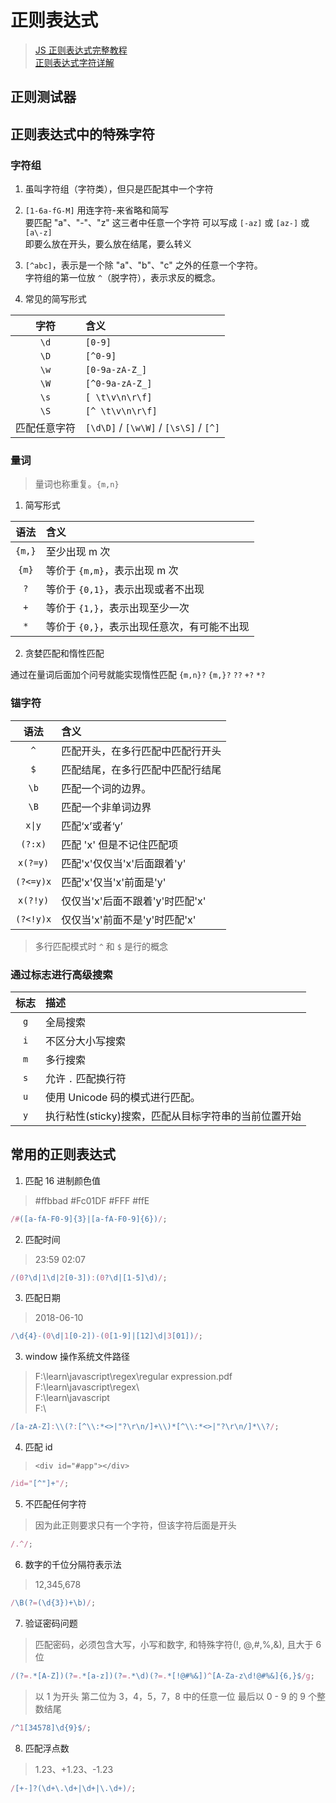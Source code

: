 <script setup>
import Regex from '@components/Regex/index.vue'
</script>

# 正则表达式

> [JS 正则表达式完整教程](https://juejin.cn/post/6844903487155732494?searchId=202412221741358057531E480441E6BB82)  
> [正则表达式字符详解](https://developer.mozilla.org/zh-CN/docs/Web/JavaScript/Guide/Regular_expressions)

## 正则测试器

<Regex />

## 正则表达式中的特殊字符

### 字符组

1. 虽叫字符组（字符类），但只是匹配其中一个字符

2. `[1-6a-fG-M]` 用连字符-来省略和简写  
   要匹配 "a"、"-"、"z" 这三者中任意一个字符 可以写成 `[-az]` 或 `[az-]` 或 `[a\-z]`  
   即要么放在开头，要么放在结尾，要么转义

3. `[^abc]`，表示是一个除 "a"、"b"、"c" 之外的任意一个字符。  
   字符组的第一位放 `^`（脱字符），表示求反的概念。

4. 常见的简写形式

|     字符     | 含义                                   |
| :----------: | :------------------------------------- |
|     `\d`     | `[0-9]`                                |
|     `\D`     | `[^0-9]`                               |
|     `\w`     | `[0-9a-zA-Z_]`                         |
|     `\W`     | `[^0-9a-zA-Z_]`                        |
|     `\s`     | `[ \t\v\n\r\f]`                        |
|     `\S`     | `[^ \t\v\n\r\f]`                       |
| 匹配任意字符 | `[\d\D]` / `[\w\W]` / `[\s\S]` / `[^]` |

### 量词

> 量词也称重复。`{m,n}`

1. 简写形式

|  语法  | 含义                                        |
| :----: | :------------------------------------------ |
| `{m,}` | 至少出现 m 次                               |
| `{m}`  | 等价于 `{m,m}`，表示出现 m 次               |
|  `?`   | 等价于 `{0,1}`，表示出现或者不出现          |
|  `+`   | 等价于 `{1,}`，表示出现至少一次             |
|  `*`   | 等价于 `{0,}`，表示出现任意次，有可能不出现 |

2. 贪婪匹配和惰性匹配

通过在量词后面加个问号就能实现惰性匹配 `{m,n}?` `{m,}?` `??` `+?` `*?`

### 锚字符

|   语法    | 含义                             |
| :-------: | :------------------------------- |
|    `^`    | 匹配开头，在多行匹配中匹配行开头 |
|    `$`    | 匹配结尾，在多行匹配中匹配行结尾 |
|   `\b`    | 匹配一个词的边界。               |
|   `\B`    | 匹配一个非单词边界               |
|  `x\|y`   | 匹配‘x’或者‘y’                   |
|  `(?:x)`  | 匹配 'x' 但是不记住匹配项        |
| `x(?=y)`  | 匹配'x'仅仅当'x'后面跟着'y'      |
| `(?<=y)x` | 匹配'x'仅当'x'前面是'y'          |
| `x(?!y)`  | 仅仅当'x'后面不跟着'y'时匹配'x'  |
| `(?<!y)x` | 仅仅当'x'前面不是'y'时匹配'x'    |

> 多行匹配模式时 `^` 和 `$` 是行的概念

### 通过标志进行高级搜索

| 标志 | 描述                                                 |
| :--: | :--------------------------------------------------- |
| `g`  | 全局搜索                                             |
| `i`  | 不区分大小写搜索                                     |
| `m`  | 多行搜索                                             |
| `s`  | 允许 `.` 匹配换行符                                  |
| `u`  | 使用 Unicode 码的模式进行匹配。                      |
| `y`  | 执行粘性(sticky)搜索，匹配从目标字符串的当前位置开始 |

## 常用的正则表达式

1. 匹配 16 进制颜色值

> #ffbbad #Fc01DF #FFF #ffE

```ts
/#([a-fA-F0-9]{3}|[a-fA-F0-9]{6})/;
```

2. 匹配时间

> 23:59 02:07

```ts
/(0?\d|1\d|2[0-3]):(0?\d|[1-5]\d)/;
```

3. 匹配日期

> 2018-06-10

```ts
/\d{4}-(0\d|1[0-2])-(0[1-9]|[12]\d|3[01])/;
```

3. window 操作系统文件路径

> F:\learn\javascript\regex\regular expression.pdf  
> F:\learn\javascript\regex\  
> F:\learn\javascript  
> F:\

```ts
/[a-zA-Z]:\\(?:[^\\:*<>|"?\r\n/]+\\)*[^\\:*<>|"?\r\n/]*\\?/;
```

4. 匹配 id

> `<div id="#app"></div>`

```ts
/id="[^"]+"/;
```

5. 不匹配任何字符

> 因为此正则要求只有一个字符，但该字符后面是开头

```js
/.^/;
```

6. 数字的千位分隔符表示法

> 12,345,678

```js
/\B(?=(\d{3})+\b)/;
```

7. 验证密码问题

> 匹配密码，必须包含大写，小写和数字, 和特殊字符(!, @,#,%,&), 且大于 6 位

```js
/(?=.*[A-Z])(?=.*[a-z])(?=.*\d)(?=.*[!@#%&])^[A-Za-z\d!@#%&]{6,}$/g;
```

> 以 1 为开头 第二位为 3，4，5，7，8 中的任意一位 最后以 0 - 9 的 9 个整数结尾

```ts
/^1[34578]\d{9}$/;
```

8. 匹配浮点数

> 1.23、+1.23、-1.23

```ts
/[+-]?(\d+\.\d+|\d+|\.\d+)/;
```
